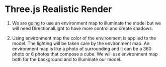 # Three.js Realistic Render

1. We are going to use an environment map to illuminate the model but we will need DirectionalLight to have more control and create shadows.

2. Using environment map the color of the environment is applied to the model.
   The lighting will be taken care by the environment map.
   An environment map is like a photo of surrounding and it can be a 360 photo or 6 photos that compose a cube.
   We will use environment map both for the background and to illuminate our model.
